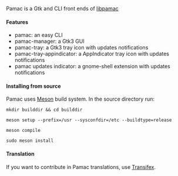 Pamac is a Gtk and CLI front ends of [libpamac](https://gitlab.manjaro.org/applications/libpamac)

#### Features

 - pamac: an easy CLI
 - pamac-manager: a Gtk3 GUI
 - pamac-tray: a Gtk3 tray icon with updates notifications
 - pamac-tray-appindicator: a AppIndicator tray icon with updates notifications
 - pamac updates indicator: a gnome-shell extension with updates notifications

#### Installing from source

Pamac uses [Meson](http://mesonbuild.com/index.html) build system.
In the source directory run:

`mkdir builddir && cd builddir`

`meson setup --prefix=/usr --sysconfdir=/etc --buildtype=release`

`meson compile`

`sudo meson install`

#### Translation

If you want to contribute in Pamac translations, use [Transifex](https://www.transifex.com/manjarolinux/manjaro-pamac).
